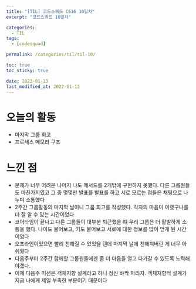 ```yaml
---
title: "[TIL] 코드스쿼드 CS16 10일차"
excerpt: "코드스쿼드 10일차"

categories:
  - TIL
tags:
  - [codesquad]

permalink: /categories/til/til-10/

toc: true
toc_sticky: true

date: 2023-01-13
last_modified_at: 2022-01-13
---
```


# 오늘의 활동
- 마지막 그룹 회고
- 프로세스 메모리 구조

# 느낀 점
- 문제가 너무 어려운 나머지 나도 메서드를 2개밖에 구현하지 못했다. 다른 그룹원들도 마찬가지였고 그 중 몇몇만 발표를 발표를 하고 서로 모르는 점들은 채팅으로 나누며 소통했다
- 2주간 그룹활동의 마지막 날이니 그룹 회고를 작성했다. 각자의 마음이 이랬구나를 더 잘 알 수 있는 시간이었다
- 코어타임이 끝나고 다른 그룹들이 대부분 퇴근했을 떄 우리 그룹은 더 활발하게 소통을 했다. 나이도 물어보고, 키도 물어보고 서로에 대한 정보를 많이 얻게 된 시간이었다
- 오프라인이었으면 빨리 친해질 수 있었을 텐데 마지막 날에 친해져버린 게 너무 아쉬웠다
- 다음주부터 2주간 함께할 그룹원들에겐 좀 더 마음을 열고 다가갈 수 있도록 노력해야겠다.
- 이제 다음주 미션은 객체지향 설계라고 하니 정신 바짝 차리자. 객체지향적 설계가 지금 나에게 제일 부족한 부분이기 때문이다